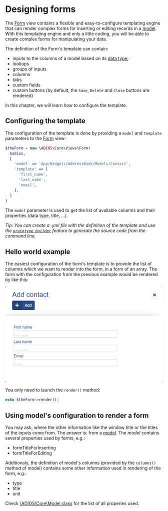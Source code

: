 # Designing forms

The [Form](../5.%20Views/Form.md) view contains a flexible and easy-to-configure templating engine that can render complex forms for inserting or editing records in a [model](../6.%20Database/Model.md). With this templating engine and only a little coding, you will be able to create complex forms for manipulating your data.

The definition of the Form's template can contain:

  * inputs to the columns of a model based on its [data type](../6.%20Database/Data%20types.md);
  * lookups
  * groups of inputs
  * columns
  * tabs
  * custom fields
  * custom buttons (by default, the `Save`, `Delete` and `Close` buttons are rendered)

In this chapter, we will learn how to configure the template.

## Configuring the template

The configuration of the template is done by providing a `model` and `template` parameters to the [Form](../5.%20Views/Form.md) view:

```php
$theForm = new \ADIOS\Core\Views\Form(
  $adios,
  [
    'model' => 'App/Widgets/AddressBook/Models/Contact',
    'template' => [
      'first_name',
      'last_name',
      'email',
    ],
  ]
)
```

The `model` parameter is used to get the list of available columns and their properties (data type, title, ...).

*Tip: You can create a .yml file with the definition of the template and use the [`prototype builder`](./Prototype%20builder.md) feature to generate the source code from the command line.*

## Hello world example

The easiest configuration of the form's template is to provide the list of columns which we want to render into the form, in a form of an array. The form with the configuration from the previous example would be rendered by like this:

![Hello world example form](../img/contact_add.png)

You only need to launch the `render()` method:

```php
echo $theForm->render();
```

## Using model's configuration to render a form

You may ask, where the other information like the window title or the titles of the inputs come from. The answer is: from a [model](../6.%20Database/Model.md). The *model* contains several properties used by forms, e.g.:

  * formTitleForInserting
  * formTitleForEditing

Additionaly, the definition of model's columns (provided by the `columns()` method of model) contains some other information used in rendering of the form, e.g.:

  * type
  * title
  * unit

Check [\ADIOS\Core\Model class](https://github.com/wai-blue/ADIOS/blob/main/src/Core/Model.php) for the list of all properies used.